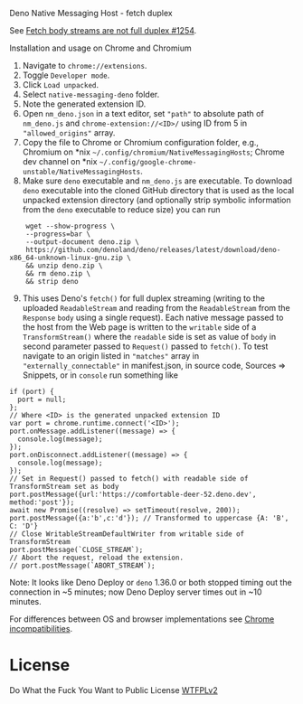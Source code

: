 Deno Native Messaging Host - fetch duplex

See [Fetch body streams are not full duplex #1254](https://github.com/whatwg/fetch/issues/1254).

Installation and usage on Chrome and Chromium

1. Navigate to `chrome://extensions`.
2. Toggle `Developer mode`.
3. Click `Load unpacked`.
4. Select `native-messaging-deno` folder.
5. Note the generated extension ID.
6. Open `nm_deno.json` in a text editor, set `"path"` to absolute path of `nm_deno.js` and `chrome-extension://<ID>/` using ID from 5 in `"allowed_origins"` array. 
7. Copy the file to Chrome or Chromium configuration folder, e.g., Chromium on \*nix `~/.config/chromium/NativeMessagingHosts`; Chrome dev channel on \*nix `~/.config/google-chrome-unstable/NativeMessagingHosts`.
8. Make sure `deno` executable and `nm_deno.js` are executable. To download `deno` executable into the cloned GitHub directory that is used as the local unpacked extension directory (and optionally strip symbolic information from the `deno` executable to reduce size) you can run
```
    wget --show-progress \
    --progress=bar \
    --output-document deno.zip \
    https://github.com/denoland/deno/releases/latest/download/deno-x86_64-unknown-linux-gnu.zip \
    && unzip deno.zip \
    && rm deno.zip \
    && strip deno 
```
9. This uses Deno's `fetch()` for full duplex streaming (writing to the uploaded `ReadableStream` and reading from the `ReadableStream` from the `Response` `body` using a single request). Each native message passed to the host from the Web page is written to the `writable` side of a `TransformStream()` where the `readable` side is set as value of `body` in second parameter passed to `Request()` passed to `fetch()`. To test navigate to an origin listed in `"matches"` array in `"externally_connectable"` in manifest.json, in source code, Sources => Snippets, or in `console` run something like

```
if (port) {
  port = null;
};
// Where <ID> is the generated unpacked extension ID
var port = chrome.runtime.connect('<ID>'); 
port.onMessage.addListener((message) => {
  console.log(message);
});
port.onDisconnect.addListener((message) => {
  console.log(message);
});
// Set in Request() passed to fetch() with readable side of TransformStream set as body
port.postMessage({url:'https://comfortable-deer-52.deno.dev', method:'post'});
await new Promise((resolve) => setTimeout(resolve, 200));
port.postMessage({a:'b',c:'d'}); // Transformed to uppercase {A: 'B', C: 'D'}
// Close WritableStreamDefaultWriter from writable side of TransformStream
port.postMessage(`CLOSE_STREAM`);
// Abort the request, reload the extension.
// port.postMessage(`ABORT_STREAM`);
```

Note: It looks like Deno Deploy or `deno` 1.36.0 or both stopped timing out the connection in ~5 minutes; now Deno Deploy server times out in ~10 minutes.

For differences between OS and browser implementations see [Chrome incompatibilities](https://developer.mozilla.org/en-US/docs/Mozilla/Add-ons/WebExtensions/Chrome_incompatibilities#native_messaging).

# License
Do What the Fuck You Want to Public License [WTFPLv2](http://www.wtfpl.net/about/)

